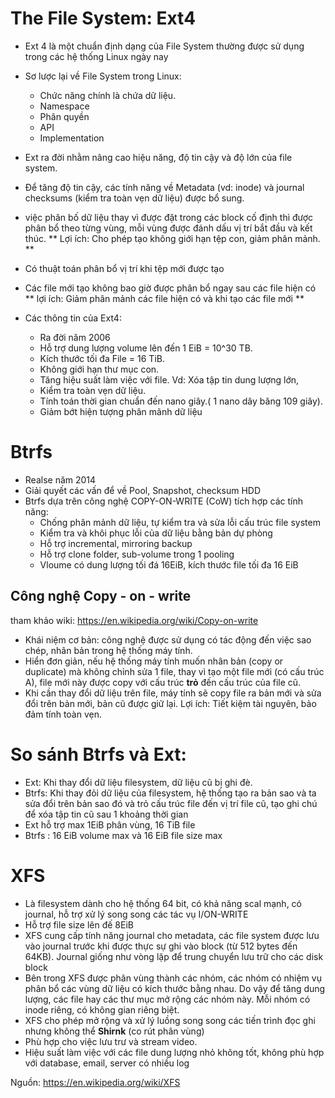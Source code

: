 # The File System: Ext4
- Ext 4 là một chuẩn định dạng của File System thường được sử dụng trong các hệ thống Linux ngày nay
- Sơ lược lại về File System trong Linux:
	- Chức năng chính là chứa dữ liệu.
	- Namespace
	- Phân quyền
	- API
	- Implementation
- Ext ra đời nhằm nâng cao hiệu năng, độ tin cậy và độ lớn của file system.
- Để tăng độ tin cậy, các tính năng về Metadata (vd: inode) và journal checksums (kiểm tra toàn vẹn dữ liệu) được bổ sung.
- việc phân bố dữ liệu thay vì được đặt trong các block cố định thì được phân bổ theo từng vùng, mỗi vùng được đánh dấu vị trí bắt đầu và kết thúc. 
	** Lợi ích: Cho phép tạo không giới hạn tệp con, giảm phân mảnh. **
- Có thuật toán phân bổ vị trí khi tệp mới được tạo
- Các file mới tạo không bao giờ được phân bổ ngay sau các file hiện có
	** lợi ích: Giảm phân mảnh các file hiện có và khi tạo các file mới **
	
- Các thông tin của Ext4: 

	- Ra đời năm 2006
	- Hỗ trợ dung lượng volume lên đến 1 EiB = 10^30 TB.
	- Kích thước tối đa File = 16 TiB.
	- Không giới hạn thư mục con.
	- Tăng hiệu suất làm việc với file. Vd: Xóa tập tin dung lượng lớn,
	- Kiểm tra toàn vẹn dữ liệu.
	- Tính toán thời gian chuẩn đến nano giây.( 1 nano dây băng 109 giây).
	- Giảm bớt hiện tượng phân mãnh dữ liệu
	
# Btrfs
- Realse năm 2014
- Giải quyết các vấn để về Pool, Snapshot, checksum HDD	
- Btrfs dựa trên công nghệ COPY-ON-WRITE (CoW) tích hợp các tính năng:
	- Chống phân mảnh dữ liệu, tự kiểm tra và sửa lỗi cấu trúc file system
	- Kiểm tra và khôi phục lỗi của dữ liệu bằng bản dự phòng
	- Hỗ trợ incremental, mirroring backup
	- Hỗ trợ clone folder, sub-volume trong 1 pooling
	- Vloume có dung lượng tối đá 16EiB, kích thước file tối đa 16 EiB
## Công nghệ Copy - on - write
tham khảo wiki: https://en.wikipedia.org/wiki/Copy-on-write
- Khái niệm cơ bản: công nghệ được sử dụng có tác động đến việc sao chép, nhân bản trong hệ thống máy tính.
- Hiển đơn giản, nếu hệ thống máy tính muốn nhân bản (copy or duplicate) mà không chỉnh sửa 1 file, thay vì tạo một file mới (có cấu trúc A), file mới này được copy với cấu trúc **trỏ** đến cấu trúc của file cũ. 
- Khi cần thay đổi dữ liệu trên file, máy tính sẽ copy file ra bản mới và sửa đổi trên bản mới, bản cũ được giữ lại.
Lợi ích: Tiết kiệm tài nguyên, bảo đảm tính toàn vẹn.

# So sánh Btrfs và Ext:
- Ext: Khi thay đổi dữ liệu filesystem, dữ liệu cũ bị ghi đè.
- Btrfs: Khi thay đỏi dữ liệu của filesystem, hệ thống tạo ra bản sao và ta sửa đổi trên bản sao đó và trỏ cấu trúc file đến vị trí file cũ, tạo ghi chú để xóa tập tin cũ sau 1 khoảng thời gian
- Ext hỗ trợ max 1EiB phân vùng, 16 TiB file
- Btrfs : 16 EiB volume max và 16 EiB file size max

# XFS
- Là filesystem dành cho hệ thống 64 bit, có khả năng scal mạnh, có journal, hỗ trợ xử lý song song các tác vụ I/ON-WRITE
- Hỗ trợ file size lên đế 8EiB 
- XFS cung cấp tính năng journal cho metadata, các file system được lưu vào journal trước khi được thực sự ghi vào block (từ 512 bytes đến 64KB). Journal giống như vòng lặp để trung chuyển lưu trữ cho các disk block
- Bên trong XFS được phân vùng thành các nhóm, các nhóm có nhiệm vụ phân bổ các vùng dữ liệu có kích thước bằng nhau. Do vậy để tăng dung lượng, các file hay các thư mục mở rộng các nhóm này. Mỗi nhóm có inode riêng, có không gian riêng biệt.
- XFS cho phép mở rộng và xử lý luồng song song các tiến trình đọc ghi nhưng không thể **Shirnk** (co rút phân vùng)
- Phù hợp cho việc lưu trư và stream video.
- Hiệu suất làm việc với các file dung lượng nhỏ không tốt, không phù hợp với database, email, server có nhiều log

Nguồn: https://en.wikipedia.org/wiki/XFS
